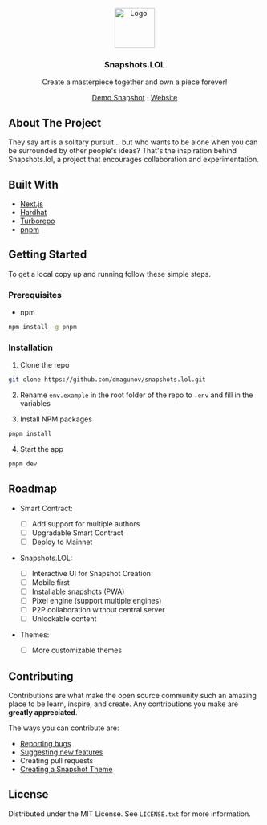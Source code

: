 <br />
<div align="center">
  <img src="https://www.thenftsnapshot.com/static/media/board-animated-pixel.75802afa235dd9a1a2cf.gif" alt="Logo" width="80" height="80">

  <h3 align="center">Snapshots.LOL</h3>

  <p align="center">
    Create a masterpiece together and own a piece forever!
  </p>
  <p align="center">
  <a href="https://0.thenftsnapshot.com/">Demo Snapshot</a> · <a href="https://snapshots.lol">Website</a>
  </p>
</div>

## About The Project

They say art is a solitary pursuit... but who wants to be alone when you can be surrounded by other people's ideas? That's the inspiration behind Snapshots.lol, a project that encourages collaboration and experimentation.

## Built With

- [Next.js](https://nextjs.org/)
- [Hardhat](https://hardhat.org/)
- [Turborepo](https://turborepo.com/)
- [pnpm](https://pnpm.io/)

## Getting Started

To get a local copy up and running follow these simple steps.

### Prerequisites

- npm

```sh
npm install -g pnpm
```

### Installation

1. Clone the repo

```sh
git clone https://github.com/dmagunov/snapshots.lol.git
```

2. Rename `env.example` in the root folder of the repo to `.env` and fill in the variables

3. Install NPM packages

```sh
pnpm install
```

4. Start the app

```sh
pnpm dev
```

## Roadmap

- Smart Contract:

  - [ ] Add support for multiple authors
  - [ ] Upgradable Smart Contract
  - [ ] Deploy to Mainnet

- Snapshots.LOL:

  - [ ] Interactive UI for Snapshot Creation
  - [ ] Mobile first
  - [ ] Installable snapshots (PWA)
  - [ ] Pixel engine (support multiple engines)
  - [ ] P2P collaboration without central server
  - [ ] Unlockable content

- Themes:

  - [ ] More customizable themes

## Contributing

Contributions are what make the open source community such an amazing place to be learn, inspire, and create. Any contributions you make are **greatly appreciated**.

The ways you can contribute are:

- [Reporting bugs](https://github.com/dmagunov/snapshots.lol/issues)
- [Suggesting new features](https://github.com/dmagunov/snapshots.lol/issues)
- Creating pull requests
- [Creating a Snapshot Theme](./packages/themes)

## License

Distributed under the MIT License. See `LICENSE.txt` for more information.

